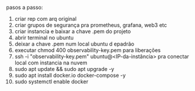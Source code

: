 pasos a passo:
1) criar rep com arq original
2) criar grupos de segurança pra prometheus, grafana, web3 etc
3) criar instancia e baixar a chave .pem do projeto
4) abrir terminal no ubuntu
5) deixar a chave .pem num local ubuntu d epadrão
6) executar chmod 400 observability-key.pem para liberações
7) ssh -i "observability-key.pem" ubuntu@<IP-da-instância> pra conectar local com instancia na nuvem
8) sudo apt update && sudo apt upgrade -y
9) sudo apt install docker.io docker-compose -y
10) sudo systemctl enable docker